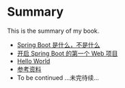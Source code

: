 # Summary

This is the summary of my book.

* [Spring Boot 是什么，不是什么](docs/overview.md)
* [开启 Spring Boot 的第一个  Web 项目](docs/quick-start-with-initializr.md)
* [Hello World](docs/hello-world.md)
* [参考资料](docs/references.md)
* To be continued ...未完待续...